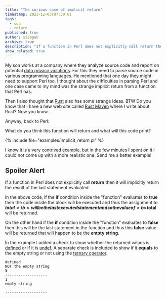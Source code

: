 ```yaml
---
title: "The curious case of implicit return"
timestamp: 2023-12-03T07:30:01
tags:
  - sub
  - return
published: true
author: szabgab
archive: true
description: "If a function in Perl does not explicitly call return then it will implicitly return the result of the last statement evaluated."
show_related: true
---
```



My son works at a company where they analyze source code and report on potential [data privacy violations](https://privya.ai/).
For this they need to parse source code in various programming languages. He mentioned that one day they might need to support Perl too.
I thought about the difficulties in parsing Perl and one case came to my mind was the strange implicit return from a function that Perl has.

Then I also thought that [Rust](https://www.rust-lang.org/) also has some strange ideas. BTW Do you know that I have a new web site called
[Rust Maven](https://rust.code-maven.com/) where I write about Rust? Now you know.

Anyway, back to Perl:


What do you think this function will return and what will this code print?

{% include file="examples/implicit_return.pl" %}

I know it is a very contrived example, but in the few minutes I spent on it I could not come up with a more realistic one. Send me a better example!


## Spoiler Alert

If a function in Perl does not explicitly call <b>return</b> then it will implicitly return the result of the last statement evaluated.

In the above code, if the <b>if</b> condition inside the "function" evaluates to <b>true</b> then the code inside the block will be executed
and thus the assignment to <b>$total</b> will be the last executed statement and so the value of <b>$total</b> will be returned.

On the other hand if the <b>if</b> condition inside the "function" evaluates to <b>false</b> then this will be the last statement
in the function and thus this <b>false</b> value will be returned that will happen to be the <b>empty string</b>.

In the example I added a check to show whether the returned values is [defined](/defined) or if it is [undef](/undef).
A separate check is included to show if it <b>equals</b> to the empty string or not using the [ternary operator](/the-ternary-operator-in-perl).


```
defined
NOT the empty string
5
-------------------
1
empty string

-------------------
```


